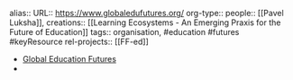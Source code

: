 alias::
URL:: https://www.globaledufutures.org/
org-type::
people:: [[Pavel Luksha]],
creations:: [[Learning Ecosystems - An Emerging Praxis for the Future of Education]]
tags:: organisation, #education #futures #keyResource
rel-projects:: [[FF-ed]]


- [Global Education Futures](https://www.globaledufutures.org/)
-
